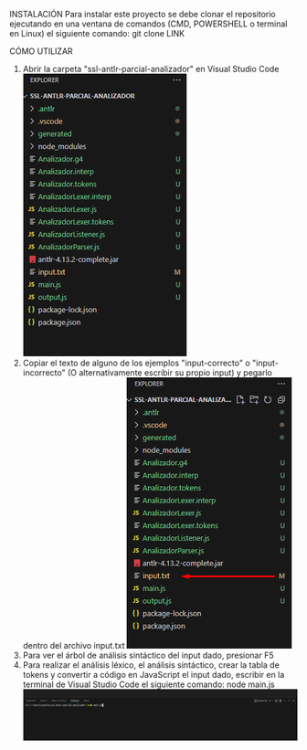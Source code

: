 INSTALACIÓN
Para instalar este proyecto se debe clonar el repositorio ejecutando en una ventana de comandos (CMD, POWERSHELL o terminal en Linux) el siguiente comando:
git clone LINK

CÓMO UTILIZAR
1. Abrir la carpeta "ssl-antlr-parcial-analizador" en Visual Studio Code
![alt text](image-1.png)
2. Copiar el texto de alguno de los ejemplos "input-correcto" o "input-incorrecto" (O alternativamente escribir su propio input) y pegarlo dentro del archivo input.txt
![alt text](image-2.png)
3. Para ver el árbol de análisis sintáctico del input dado, presionar F5
4. Para realizar el análisis léxico, el análisis sintáctico, crear la tabla de tokens y convertir a código en JavaScript el input dado, escribir en la terminal de Visual Studio Code el siguiente comando: node main.js
![alt text](image.png)